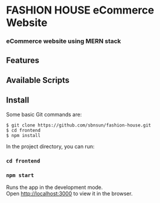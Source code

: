 # FASHION HOUSE eCommerce Website

### eCommerce website using MERN stack

## Features

## Available Scripts

## Install
Some basic Git commands are:

```
$ git clone https://github.com/sbnsun/fashion-house.git
$ cd frontend
$ npm install
```

In the project directory, you can run:

### `cd frontend`

### `npm start`

Runs the app in the development mode.\
Open [http://localhost:3000](http://localhost:3000) to view it in the browser.
